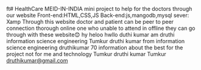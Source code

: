 ft# HealthCare
MEID-IN-INDIA mini project
to help for the doctors through our website
Front-end:HTML,CSS,JS
Back-end:js,mangodb,mysql
sever: Xamp 
Through this website doctor and patient can be peer to peer connection thorough online
one who unable to attend in offline they can go through with these website😊
hy heloo hwllo duthi kumar
am druthi
information science engineering Tumkur 
druthi kumar from information science engineering  druthikumar 70 information about the best for the project not for me and technology Tumkur 
druthi kumar Tumkur 
druthikumar@gmail.com
